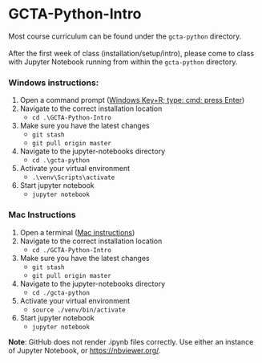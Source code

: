 # GCTA-Python-Intro
Most course curriculum can be found under the ````gcta-python```` directory.
<br><br>
After the first week of class (installation/setup/intro), please come to class with Jupyter Notebook running from within the ````gcta-python```` directory.

### Windows instructions:
1. Open a command prompt ([Windows Key+R; type: cmd; press Enter](https://www.groovypost.com/howto/howto/use-windows-key-r-run-as-administrator/))
2. Navigate to the correct installation location
    - ```cd .\GCTA-Python-Intro```
4. Make sure you have the latest changes
    - ```git stash```
    - ```git pull origin master```
5. Navigate to the jupyter-notebooks directory
    - ```cd .\gcta-python```
6. Activate your virtual environment
    - ```.\venv\Scripts\activate```
7. Start jupyter notebook
    - ```jupyter notebook```
### Mac Instructions
1. Open a terminal ([Mac instructions](https://support.apple.com/guide/terminal/open-or-quit-terminal-apd5265185d-f365-44cb-8b09-71a064a42125/mac))
2. Navigate to the correct installation location
    - ```cd ./GCTA-Python-Intro```
3. Make sure you have the latest changes
    - ```git stash```
    - ```git pull origin master```
4. Navigate to the jupyter-notebooks directory
    - ```cd ./gcta-python```
5. Activate your virtual environment
    - ```source ./venv/bin/activate```
6. Start jupyter notebook
    - ```jupyter notebook```


**Note**: GitHub does not render .ipynb files correctly. Use either an instance of Jupyter Notebook, or https://nbviewer.org/.